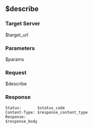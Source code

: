 ## $describe

### Target Server

$target_url

### Parameters

$params

### Request

$describe

### Response

```
Status:       $status_code
Content-Type: $response_content_type
Response:
$response_body
```
